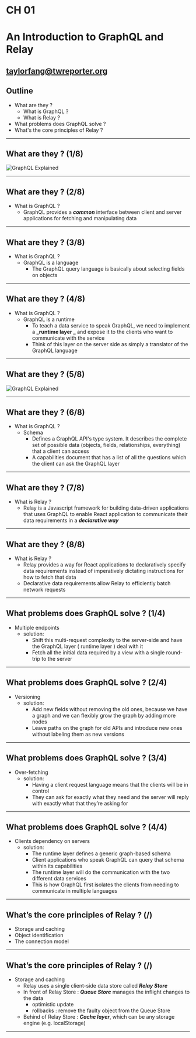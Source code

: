 # CH 01  
# An Introduction to GraphQL and Relay

taylorfang@twreporter.org
---

## Outline

- What are they ?
  - What is GraphQL ?
  - What is Relay ?
- What problems does GraphQL solve ?
- What's the core principles of Relay ?

---

## What are they ? (1/8)

![GraphQL Explained](https://cdn-images-1.medium.com/max/1600/1*2mTYU2RCJHagQrqQokYpww.png)

---

## What are they ? (2/8)

- What is GraphQL ?
  - GraphQL provides a **_common_** interface between client and server applications for fetching and manipulating data

---

## What are they ? (3/8)

- What is GraphQL ?
  - GraphQL is a language
    - The GraphQL query language is basically about selecting fields on objects

---

## What are they ? (4/8)

- What is GraphQL ?
  - GraphQL is a runtime
    - To teach a data service to speak GraphQL, we need to implement a **_runtime layer _** and expose it to the clients who want to communicate with the service
    - Think of this layer on the server side as simply a translator of the GraphQL language

---

## What are they ? (5/8)

![GraphQL Explained](https://cdn-images-1.medium.com/max/1600/1*2mTYU2RCJHagQrqQokYpww.png)

---

## What are they ? (6/8)

- What is GraphQL ?
  - Schema
    - Defines a GraphQL API's type system. It describes the complete set of possible data (objects, fields, relationships, everything) that a client can access
    - A capabilities document that has a list of all the questions which the client can ask the GraphQL layer

---

## What are they ? (7/8)

- What is Relay ?
  - Relay is a Javascript framework for building data-driven applications that uses GraphQL to enable React application to communicate their data requirements in a **_declarative way_**

---

## What are they ? (8/8)

- What is Relay ?
  - Relay provides a way for React applications to declaratively specify data requirements instead of imperatively dictating instructions for how to fetch that data
  - Declarative data requirements allow Relay to efficiently batch network requests

---

## What problems does GraphQL solve ? (1/4)

- Multiple endpoints
  - solution:
    - Shift this multi-request complexity to the server-side and have the GraphQL layer ( runtime layer ) deal with it
    - Fetch all the initial data required by a view with a single round-trip to the server

---

## What problems does GraphQL solve ? (2/4)

- Versioning
  - solution:
    - Add new fields without removing the old ones, because we have a graph and we can flexibly grow the graph by adding more nodes
    - Leave paths on the graph for old APIs and introduce new ones without labeling them as new versions
  
---

## What problems does GraphQL solve ? (3/4)

- Over-fetching
  - solution:
    - Having a client request language means that the clients will be in control
    - They can ask for exactly what they need and the server will reply with exactly what that they’re asking for
  
---

## What problems does GraphQL solve ? (4/4)

- Clients dependency on servers
  - solution:
    - The runtime layer defines a generic graph-based schema
    - Client applications who speak GraphQL can query that schema within its capabilities
    - The runtime layer will do the communication with the two different data services
    - This is how GraphQL first isolates the clients from needing to communicate in multiple languages
  
---

## What’s the core principles of Relay ? (/)

- Storage and caching
- Object identification
- The connection model
  
---

## What’s the core principles of Relay ? (/)

- Storage and caching
  - Relay uses a single client-side data store called **_Relay Store_**
  - In front of Relay Store : **_Queue Store_** manages the inflight changes to the data
    - optimistic update
    - rollbacks : remove the faulty object from the Queue Store
  - Behind of Relay Store : **_Cache layer_**, which can be any storage engine (e.g. localStorage)

---